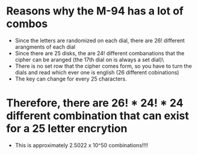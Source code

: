 # Reasons why the M-94 has a lot of combos
* Since the letters are randomized on each dial, there are 26! different arangments of each dial
* Since there are 25 disks, the are 24! different combanations that the cipher can be aranged (the 17th dial on is always a set dial)\
* There is no set row that the cipher comes form, so you have to turn the dials and read which ever one is english (26 different cobinations)
* The key can change for every 25 characters.
# Therefore, there are 26! * 24! * 24 different combination that can exist for a 25 letter encrytion
* This is approximately 2.5022 x 10^50 combinations!!!!
